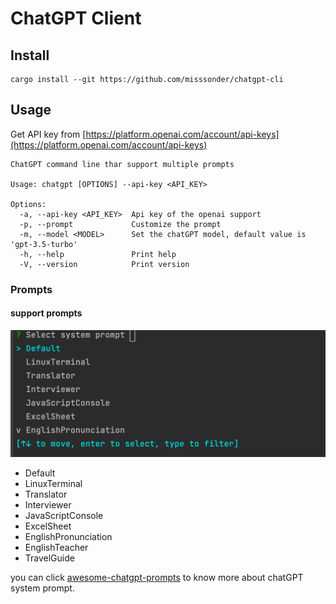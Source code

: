 #  ChatGPT Client
## Install
```shell
cargo install --git https://github.com/misssonder/chatgpt-cli
```
## Usage
Get API key from [https://platform.openai.com/account/api-keys](https://platform.openai.com/account/api-keys)
```shell
ChatGPT command line thar support multiple prompts

Usage: chatgpt [OPTIONS] --api-key <API_KEY>

Options:
  -a, --api-key <API_KEY>  Api key of the openai support
  -p, --prompt             Customize the prompt
  -m, --model <MODEL>      Set the chatGPT model, default value is 'gpt-3.5-turbo'
  -h, --help               Print help
  -V, --version            Print version

```
### Prompts
#### support prompts
![](./images/prompts.png)
- Default 
- LinuxTerminal 
- Translator
- Interviewer
- JavaScriptConsole
- ExcelSheet
- EnglishPronunciation
- EnglishTeacher
- TravelGuide

you can click [awesome-chatgpt-prompts](https://github.com/f/awesome-chatgpt-prompts) to know more about chatGPT system prompt.